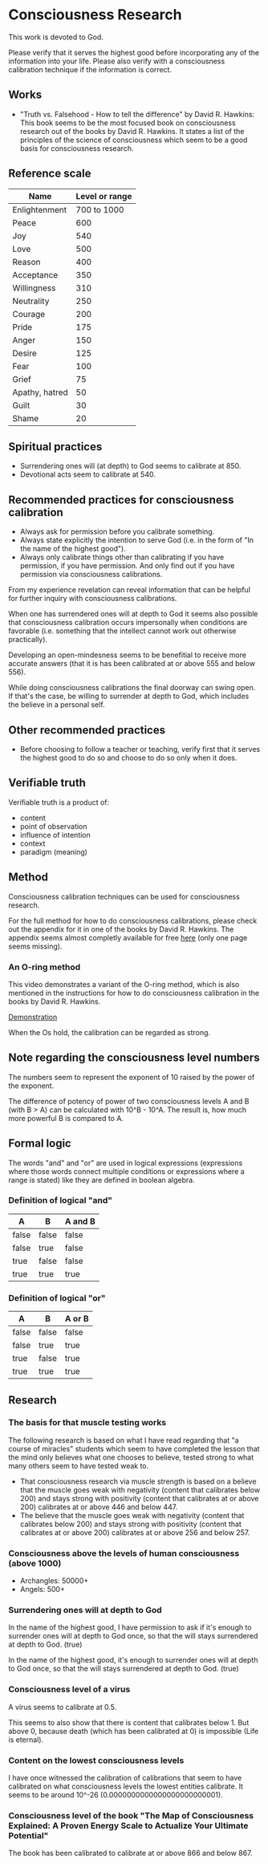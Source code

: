 # Consciousness Research

This work is devoted to God.

Please verify that it serves the highest good before incorporating any of the information into your life.
Please also verify with a consciousness calibration technique if the information is correct.

## Works

* "Truth vs. Falsehood - How to tell the difference" by David R. Hawkins: This book seems to be the most focused book on consciousness research out of the books by David R. Hawkins. It states a list of the principles of the science of consciousness which seem to be a good basis for consciousness research.

## Reference scale

| Name | Level or range |
|------|----------------|
| Enlightenment | 700 to 1000 |
| Peace | 600 |
| Joy | 540 |
| Love | 500 |
| Reason | 400 |
| Acceptance | 350 |
| Willingness | 310 |
| Neutrality | 250 |
| Courage | 200 |
| Pride | 175 |
| Anger | 150 |
| Desire | 125 |
| Fear | 100 |
| Grief | 75 |
| Apathy, hatred | 50 |
| Guilt | 30 |
| Shame | 20 |

## Spiritual practices

* Surrendering ones will (at depth) to God seems to calibrate at 850.
* Devotional acts seem to calibrate at 540.

## Recommended practices for consciousness calibration

* Always ask for permission before you calibrate something.
* Always state explicitly the intention to serve God (i.e. in the form of "In the name of the highest good").
* Always only calibrate things other than calibrating if you have permission, if you have permission. And only find out if you have permission via consciousness calibrations.

From my experience revelation can reveal information that can be helpful for further inquiry with consciousness calibrations.

When one has surrendered ones will at depth to God it seems also possible that consciousness calibration occurs impersonally when conditions are favorable (i.e. something that the intellect cannot work out otherwise practically).

Developing an open-mindesness seems to be benefitial to receive more accurate answers (that it is has been calibrated at or above 555 and below 556).

While doing consciousness calibrations the final doorway can swing open. If that's the case, be willing to surrender at depth to God, which includes the believe in a personal self.

## Other recommended practices

* Before choosing to follow a teacher or teaching, verify first that it serves the highest good to do so and choose to do so only when it does.

## Verifiable truth

Verifiable truth is a product of:

* content
* point of observation
* influence of intention
* context
* paradigm (meaning)

## Method

Consciousness calibration techniques can be used for consciousness research.

For the full method for how to do consciousness calibrations, please check out the appendix for it in one of the books by David R. Hawkins. The appendix seems almost completly available for free [here](https://books.google.de/books?id=1V_6DwAAQBAJ&lpg=PP1&dq=healing%20and%20recovery&pg=PA477#v=onepage&q=healing%20and%20recovery&f=false) (only one page seems missing).

### An O-ring method

This video demonstrates a variant of the O-ring method, which is also mentioned in the instructions for how to do consciousness calibration in the books by David R. Hawkins.

[Demonstration](assets/a_o_ring_method.mp4)

When the Os hold, the calibration can be regarded as strong.

## Note regarding the consciousness level numbers

The numbers seem to represent the exponent of 10 raised by the power of the exponent.

The difference of potency of power of two consciousness levels A and B (with B > A) can be calculated with 10^B - 10^A.
The result is, how much more powerful B is compared to A.

## Formal logic

The words "and" and "or" are used in logical expressions (expressions where those words connect multiple conditions or expressions where a range is stated) like they are defined in boolean algebra.

### Definition of logical "and"

| A | B | A and B |
|---|---|--------|
| false | false | false |
| false | true | false |
| true | false | false |
| true | true | true |


### Definition of logical "or"

| A | B | A or B |
|---|---|--------|
| false | false | false |
| false | true | true |
| true | false | true |
| true | true | true |

## Research

### The basis for that muscle testing works

The following research is based on what I have read regarding that "a course of miracles" students which seem to have completed the lesson that the mind only believes what one chooses to believe, tested strong to what many others seem to have tested weak to.

* That consciousness research via muscle strength is based on a believe that the muscle goes weak with negativity (content that calibrates below 200) and stays strong with positivity (content that calibrates at or above 200) calibrates at or above 446 and below 447.
* The believe that the muscle goes weak with negativity (content that calibrates below 200) and stays strong with positivity (content that calibrates at or above 200) calibrates at or above 256 and below 257.

### Consciousness above the levels of human consciousness (above 1000)

* Archangles: 50000+
* Angels: 500+

### Surrendering ones will at depth to God

In the name of the highest good, I have permission to ask if it's enough to surrender ones will at depth to God once, so that the will stays surrendered at depth to God. (true)

In the name of the highest good, it's enough to surrender ones will at depth to God once, so that the will stays surrendered at depth to God. (true)

### Consciousness level of a virus

A virus seems to calibrate at 0.5.

This seems to also show that there is content that calibrates below 1.
But above 0, because death (which has been calibrated at 0) is impossible (Life is eternal).

### Content on the lowest consciousness levels

I have once witnessed the calibration of calibrations that seem to have calibrated on what consciousness levels the lowest entities calibrate. It seems to be around 10^-26 (0.0000000000000000000000001).

### Consciousness level of the book "The Map of Consciousness Explained: A Proven Energy Scale to Actualize Your Ultimate Potential"

The book has been calibrated to calibrate at or above 866 and below 867.


